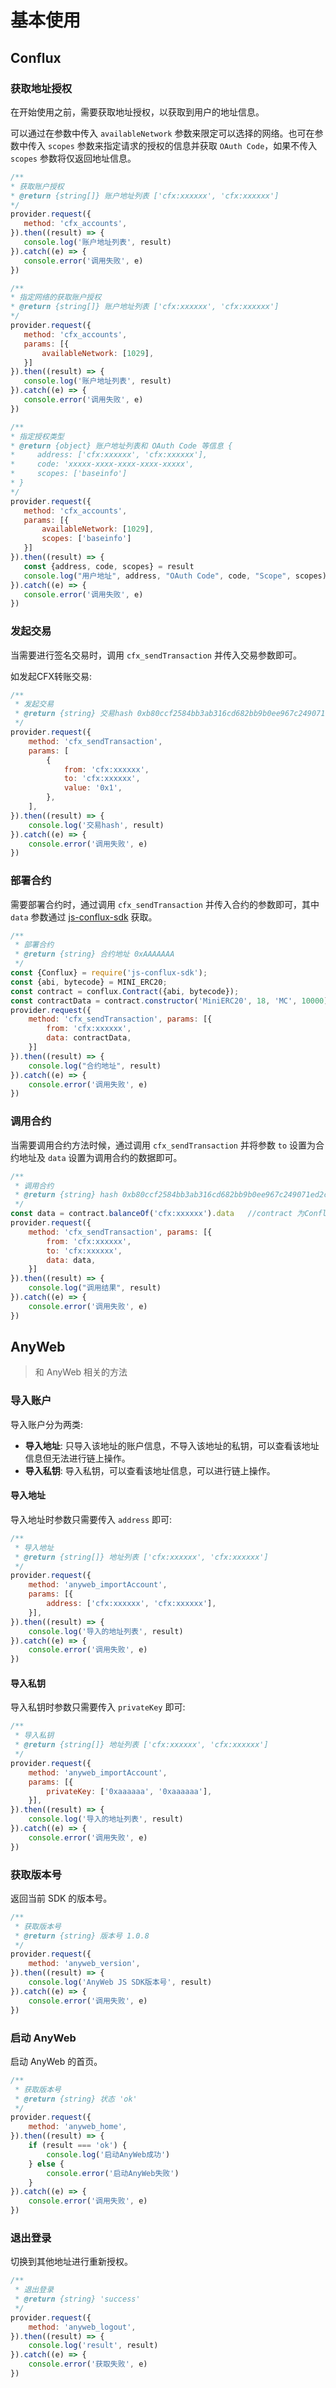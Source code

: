 # 基本使用

## Conflux

### 获取地址授权

在开始使用之前，需要获取地址授权，以获取到用户的地址信息。

可以通过在参数中传入 `availableNetwork` 参数来限定可以选择的网络。也可在参数中传入 `scopes` 参数来指定请求的授权的信息并获取 `OAuth Code`，如果不传入 `scopes` 参数将仅返回地址信息。

 ```javascript
/**
 * 获取账户授权
 * @return {string[]} 账户地址列表 ['cfx:xxxxxx', 'cfx:xxxxxx']
 */
provider.request({
    method: 'cfx_accounts',
}).then((result) => {
    console.log('账户地址列表', result)
}).catch((e) => {
    console.error('调用失败', e)
})

/**
 * 指定网络的获取账户授权
 * @return {string[]} 账户地址列表 ['cfx:xxxxxx', 'cfx:xxxxxx']
 */
provider.request({
    method: 'cfx_accounts',
    params: [{
        availableNetwork: [1029],
    }]
}).then((result) => {
    console.log('账户地址列表', result)
}).catch((e) => {
    console.error('调用失败', e)
})

/**
 * 指定授权类型
 * @return {object} 账户地址列表和 OAuth Code 等信息 {
 *     address: ['cfx:xxxxxx', 'cfx:xxxxxx'],
 *     code: 'xxxxx-xxxx-xxxx-xxxx-xxxxx',
 *     scopes: ['baseinfo']
 * }
 */
provider.request({
    method: 'cfx_accounts',
    params: [{
        availableNetwork: [1029],
        scopes: ['baseinfo']
    }]
}).then((result) => {
    const {address, code, scopes} = result
    console.log("用户地址", address, "OAuth Code", code, "Scope", scopes)
}).catch((e) => {
    console.error('调用失败', e)
})
```

### 发起交易

当需要进行签名交易时，调用 `cfx_sendTransaction` 并传入交易参数即可。

如发起CFX转账交易: 

```javascript
/**
 * 发起交易
 * @return {string} 交易hash 0xb80ccf2584bb3ab316cd682bb9b0ee967c249071ed2c1807eff04a6ccd796081
 */
provider.request({
    method: 'cfx_sendTransaction',
    params: [
        {
            from: 'cfx:xxxxxx',
            to: 'cfx:xxxxxx',
            value: '0x1',
        },
    ],
}).then((result) => {
    console.log('交易hash', result)
}).catch((e) => {
    console.error('调用失败', e)
})
```

### 部署合约

需要部署合约时，通过调用 `cfx_sendTransaction` 并传入合约的参数即可，其中 `data`
参数通过 [js-conflux-sdk](https://docs.confluxnetwork.org/js-conflux-sdk/docs/interact_with_contract#how-to-deploy-a-contract)
获取。

```javascript
/**
 * 部署合约
 * @return {string} 合约地址 0xAAAAAAA
 */
const {Conflux} = require('js-conflux-sdk');
const {abi, bytecode} = MINI_ERC20;
const contract = conflux.Contract({abi, bytecode});
const contractData = contract.constructor('MiniERC20', 18, 'MC', 10000).data
provider.request({
    method: 'cfx_sendTransaction', params: [{
        from: 'cfx:xxxxxx',
        data: contractData,
    }]
}).then((result) => {
    console.log("合约地址", result)
}).catch((e) => {
    console.error('调用失败', e)
})
```

### 调用合约

当需要调用合约方法时候，通过调用 `cfx_sendTransaction` 并将参数 `to` 设置为合约地址及 `data` 设置为调用合约的数据即可。

```javascript
/**
 * 调用合约
 * @return {string} hash 0xb80ccf2584bb3ab316cd682bb9b0ee967c249071ed2c1807eff04a6ccd796081
 */
const data = contract.balanceOf('cfx:xxxxxx').data   //contract 为Conflux JS SDK中的合约对象， 见部署合约例子中的contract 
provider.request({
    method: 'cfx_sendTransaction', params: [{
        from: 'cfx:xxxxxx',
        to: 'cfx:xxxxxx',
        data: data,
    }]
}).then((result) => {
    console.log("调用结果", result)
}).catch((e) => {
    console.error('调用失败', e)
})
```

## AnyWeb

> 和 AnyWeb 相关的方法

### 导入账户

导入账户分为两类:

* **导入地址**: 只导入该地址的账户信息，不导入该地址的私钥，可以查看该地址信息但无法进行链上操作。
* **导入私钥**: 导入私钥，可以查看该地址信息，可以进行链上操作。

#### 导入地址

导入地址时参数只需要传入 `address` 即可: 

```javascript
/**
 * 导入地址
 * @return {string[]} 地址列表 ['cfx:xxxxxx', 'cfx:xxxxxx']
 */
provider.request({
    method: 'anyweb_importAccount',
    params: [{
        address: ['cfx:xxxxxx', 'cfx:xxxxxx'],
    }],
}).then((result) => {
    console.log('导入的地址列表', result)
}).catch((e) => {
    console.error('调用失败', e)
})
```

#### 导入私钥 

导入私钥时参数只需要传入 `privateKey` 即可: 

```javascript
/**
 * 导入私钥
 * @return {string[]} 地址列表 ['cfx:xxxxxx', 'cfx:xxxxxx']
 */
provider.request({
    method: 'anyweb_importAccount',
    params: [{
        privateKey: ['0xaaaaaa', '0xaaaaaa'],
    }],
}).then((result) => {
    console.log('导入的地址列表', result)
}).catch((e) => {
    console.error('调用失败', e)
})
```

### 获取版本号

返回当前 SDK 的版本号。

```javascript
/**
 * 获取版本号
 * @return {string} 版本号 1.0.8
 */
provider.request({
    method: 'anyweb_version',
}).then((result) => {
    console.log('AnyWeb JS SDK版本号', result)
}).catch((e) => {
    console.error('调用失败', e)
})
```

### 启动 AnyWeb

启动 AnyWeb 的首页。

```javascript
/**
 * 获取版本号
 * @return {string} 状态 'ok'
 */
provider.request({
    method: 'anyweb_home',
}).then((result) => {
    if (result === 'ok') {
        console.log('启动AnyWeb成功')
    } else {
        console.error('启动AnyWeb失败')
    }
}).catch((e) => {
    console.error('调用失败', e)
})
```

### 退出登录

切换到其他地址进行重新授权。

```javascript
/**
 * 退出登录
 * @return {string} 'success'
 */
provider.request({
    method: 'anyweb_logout',
}).then((result) => {
    console.log('result', result)
}).catch((e) => {
    console.error('获取失败', e)
})
```
